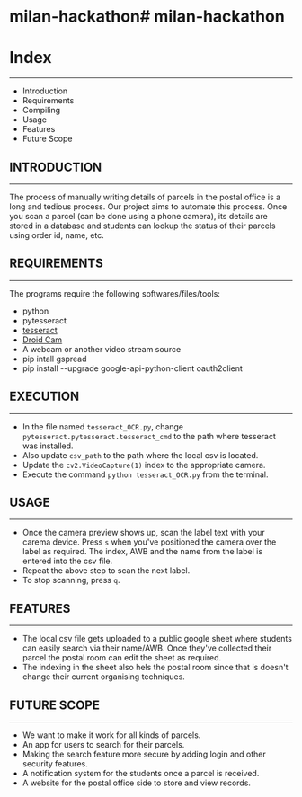 # milan-hackathon# milan-hackathon

# Index
---------------------
   
 * Introduction
 * Requirements
 * Compiling
 * Usage
 * Features
 * Future Scope

## INTRODUCTION
------------

The process of manually writing details of parcels in the postal office is a long and tedious process. Our project aims to automate this process. Once you scan a parcel (can be done using a phone camera), its details are stored in a database and students can lookup the status of their parcels using order id, name, etc.

## REQUIREMENTS
------------

The programs require the following softwares/files/tools:

 * python
 * pytesseract
 * [tesseract](https://github.com/UB-Mannheim/tesseract/wiki)
 * [Droid Cam](https://www.dev47apps.com/droidcam/windows/)
 * A webcam or another video stream source 
 * pip intall gspread
 * pip install --upgrade google-api-python-client oauth2client

## EXECUTION
------------
 
 * In the file named `tesseract_OCR.py`, change `pytesseract.pytesseract.tesseract_cmd` to the path where tesseract was installed.
 * Also update `csv_path` to the path where the local csv is located.
 * Update the `cv2.VideoCapture(1)` index to the appropriate camera.
 * Execute the command `python tesseract_OCR.py` from the terminal.

## USAGE
-----
 
 * Once the camera preview shows up, scan the label text with your carema device. Press `s` when you've positioned the camera over the label as required. The index, AWB and the name from the label is entered into the csv file.
 * Repeat the above step to scan the next label.
 * To stop scanning, press `q`.

 ## FEATURES
------------
* The local csv file gets uploaded to a public google sheet where students can easily search via their name/AWB. Once they've collected their parcel the postal room can edit the sheet as required.
* The indexing in the sheet also hels the postal room since that is doesn't change their current organising techniques.

 ## FUTURE SCOPE
------------
* We want to make it work for all kinds of parcels.
* An app for users to search for their parcels.
* Making the search feature more secure by adding login and other security features. 
* A notification system for the students once a parcel is received.
* A website for the postal office side to store and view records.